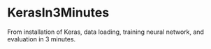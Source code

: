 # KerasIn3Minutes
From installation of Keras, data loading, training neural network, and evaluation in 3 minutes.
